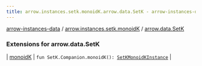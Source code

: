```yaml
---
title: arrow.instances.setk.monoidK.arrow.data.SetK - arrow-instances-data
---
```


[arrow-instances-data](../../index.html) / [arrow.instances.setk.monoidK](../index.html) / [arrow.data.SetK](./index.html)

### Extensions for arrow.data.SetK

| [monoidK](monoid-k.html) | `fun SetK.Companion.monoidK(): `[`SetKMonoidKInstance`](../../arrow.instances/-set-k-monoid-k-instance/index.html) |

